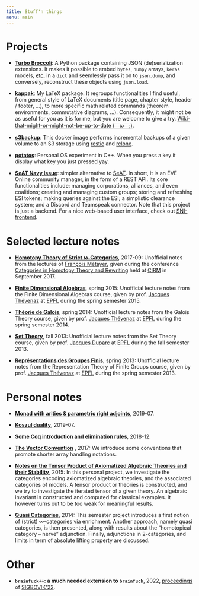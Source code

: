 ```yaml
---
title: Stuff'n things
menu: main
---
```



# Projects

* [**Turbo Broccoli**](https://pypi.org/project/turbo-broccoli): A Python
  package containing JSON (de)serialization extensions. It makes it possible to
  embed `bytes`, `numpy` arrays, `keras` models,
  [etc.](https://github.com/altaris/turbo-broccoli#supported-types) in a `dict`
  and seemlessly pass it on to `json.dump`, and conversely, reconstruct these
  objects using `json.load`.

* [**kappak**](https://github.com/altaris/kappak): My LaTeX package. It
  regroups functionalities I find useful, from general style of LaTeX documents
  (title page, chapter style, header / footer, …), to more specific math
  related commands (theorem environments, commutative diagrams, …).
  Consequently, it might not be as useful for you as it is for me, but you are
  welcome to give a try. [Wiki-that-might-or-might-not-be-up-to-date
  (￣ω￣;)](https://altaris.github.io/kappak/).

* [**s3backup**](https://github.com/altaris/s3backup): This docker image
  performs incremental backups of a given volume to an S3 storage using
  [restic](https://restic.readthedocs.io/en/latest/) and
  [rclone](https://rclone.org/).

* [**potatos**](https://github.com/altaris/potatos): Personal OS experiment in
  C++. When you press a key it display what key you just pressed yay.

* [**SeAT Navy Issue**](https://github.com/altaris/seat-navy-issue): simpler
  alternative to [SeAT](https://github.com/eveseat/seat). In short, it is an
  EVE Online community manager, in the form of a REST API. Its core
  functionalities include: managing corporations, alliances, and even
  coalitions; creating and managing custom groups; storing and refreshing ESI
  tokens; making queries against the ESI; a simplistic clearance system; and a
  Discord and Teamspeak connector. Note that this project is just a backend.
  For a nice web-based user interface, check out
  [SNI-frontend](https://github.com/r0kym/SNI-frontend).


# Selected lecture notes

* [**Homotopy Theory of Strict
  ω-Categories**](https://github.com/altaris/htpy-str-omegacat/raw/master/CIRM%20Sept%2017%20-%20Homotopy%20Theory%20of%20Strict%20Omega-Categories.pdf),
  2017-09: Unofficial notes from the lectures of [François
  Métayer](https://www.irif.fr/~metayer/index.html), given during the
  conference [Categories in Homotopy Theory and
  Rewriting](http://conferences.cirm-math.fr/1773.html) held at
  [CIRM](http://www.cirm-math.com/) in September 2017.

* [**Finite Dimensional
  Algebras**](https://hothanh.fr/cedric/wp-content/uploads/sites/2/2017/11/fda15.pdf),
  spring 2015: Unofficial lecture notes from the Finite Dimensional Algebras
  course, given by prof. [Jacques
  Thévenaz](https://people.epfl.ch/jacques.thevenaz) at
  [EPFL](https://www.epfl.ch/) during the spring semester 2015.

* [**Théorie de
  Galois**](https://hothanh.fr/cedric/wp-content/uploads/sites/2/2017/11/thgalois14.pdf),
  spring 2014: Unofficial lecture notes from the Galois Theory course, given by
  prof. [Jacques Thévenaz](https://people.epfl.ch/jacques.thevenaz) at
  [EPFL](https://www.epfl.ch/) during the spring semester 2014.

* [**Set
  Theory**](https://hothanh.fr/cedric/wp-content/uploads/sites/2/2017/11/set-theory-2013.pdf),
  fall 2013: Unofficial lecture notes from the Set Theory course, given by
  prof. [Jacques Duparc](http://hec.unil.ch/people/jduparc?dyn_lang=fr) at
  [EPFL](https://www.epfl.ch/) during the fall semester 2013.

* [**Représentations des Groupes
  Finis**](https://hothanh.fr/cedric/wp-content/uploads/sites/2/2017/11/reprc3a9sentations-des-groupes-finis.pdf),
  spring 2013: Unofficial lecture notes from the Representation Theory of
  Finite Groups course, given by prof. [Jacques
  Thévenaz](https://people.epfl.ch/jacques.thevenaz) at
  [EPFL](https://www.epfl.ch/) during the spring semester 2013.


# Personal notes

* [**Monad with arities & parametric right
  adjoints**](https://cloud.hothanh.fr/s/PrdiPEsaF7kBWdR), 2019-07.

* [**Koszul duality**](https://cloud.hothanh.fr/s/wXXn9YF7ZHSBF5c), 2019-07.

* [**Some Coq introduction and elimination
  rules**](https://cloud.hothanh.fr/s/t6rpWrTHTfACrJ8), 2018-12.

* [**The Vector
  Convention**](https://github.com/altaris/vector-convention/raw/master/vector-convention.pdf)
  , 2017: We introduce some conventions that promote shorter array handling
  notations.

* [**Notes on the Tensor Product of Axiomatized Algebraic Theories and their
  Stability**](https://github.com/altaris/notes-tensor-aat/raw/master/notes-tensor-aat.pdf),
  2015: In this personal project, we investigate the categories encoding
  axiomatized algebraic theories, and the associated categories of models. A
  tensor product or theories is constructed, and we try to investigate the
  iterated tensor of a given theory. An algebraic invariant is constructed and
  computed for classical examples. It however turns out to be too weak for
  meaningful results.

* [**Quasi
  Categories**](https://hothanh.fr/cedric/wp-content/uploads/sites/2/2017/09/projet-cht-ma2.pdf),
  2014: This semester project introduces a first notion of (strict)
  ∞-categories via enrichment. Another approach, namely quasi categories, is
  then presented, along with results about the “homotopical category – nerve”
  adjunction. Finally, adjunctions in 2-categories, and limits in term of
  absolute lifting property are discussed.


# Other

* **`brainfuck++`: a much needed extension to `brainfuck`**, 2022,
  [proceedings](https://www.sigbovik.org/2022/proceedings.pdf) of
  [SIGBOVIK'22](https://www.sigbovik.org/2022).
